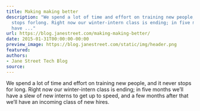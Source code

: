 ```yaml
---
title: Making making better
description: "We spend a lot of time and effort on training new people, and it never
  stops forlong. Right now our winter-intern class is ending; in five months we\u2019ll
  have ..."
url: https://blog.janestreet.com/making-making-better/
date: 2015-01-31T00:00:00-00:00
preview_image: https://blog.janestreet.com/static/img/header.png
featured:
authors:
- Jane Street Tech Blog
source:
---
```


<p>We spend a lot of time and effort on training new people, and it never stops for
long. Right now our winter-intern class is ending; in five months we&rsquo;ll have a
slew of new interns to get up to speed, and a few months after that we&rsquo;ll have
an incoming class of new hires.</p>


